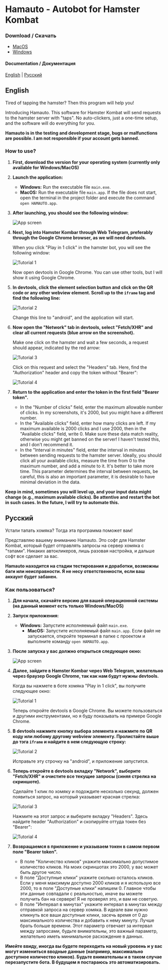 # Hamauto - Autobot for Hamster Kombat

### Download / Скачать

- [MacOS](https://github.com/Jelezik/hamauto/raw/main/release/hamauto_macos.zip)
- [Windows](https://github.com/Jelezik/hamauto/raw/main/release/hamauto_windows.zip)

#### Documentation / Документация

[English](#english) | [Русский](#русский)

## English

Tired of tapping the hamster? Then this program will help you!

Introducing Hamauto. This software for Hamster Kombat will send requests to the hamster server with "taps". No auto-clickers, just a one-time setup, and the software will do everything for you.

**Hamauto is in the testing and development stage, bugs or malfunctions are possible. I am not responsible if your account gets banned.**

### How to use?

1. **First, download the version for your operating system (currently only available for Windows/MacOS)**

2. **Launch the application:**
   - **Windows:** Run the executable file `main.exe`.
   - **MacOS:** Run the executable file `main.app`. If the file does not start, open the terminal in the project folder and execute the command `open HAMAUTO.app`.

3. **After launching, you should see the following window:**

   ![App screen](assets/tutorial/appScreen.png)

4. **Next, log into Hamster Kombar through Web Telegram, preferably through the Google Chrome browser, as we will need devtools.**

   When you click "Play in 1 click" in the hamster bot, you will see the following window:

   ![Tutorial 1](assets/tutorial/tutorial1.png)

   Now open devtools in Google Chrome. You can use other tools, but I will show it using Google Chrome.

5. **In devtools, click the element selection button and click on the QR code or any other webview element. Scroll up to the `iframe` tag and find the following line:**

   ![Tutorial 2](assets/tutorial/tutorial2.png)

   Change this line to "android", and the application will start.

6. **Now open the "Network" tab in devtools, select "Fetch/XHR" and clear all current requests (blue arrow on the screenshot).**

   Make one click on the hamster and wait a few seconds, a request should appear, indicated by the red arrow:

   ![Tutorial 3](assets/tutorial/tutorial3.png)

   Click on this request and select the "Headers" tab. Here, find the "Authorization" header and copy the token without "Bearer":

   ![Tutorial 4](assets/tutorial/tutorial4.png)

7. **Return to the application and enter the token in the first field "Bearer token".**

   - In the "Number of clicks" field, enter the maximum allowable number of clicks. In my screenshots, it's 2000, but you might have a different number.
   - In the "Available clicks" field, enter how many clicks are left. If my maximum available is 2000 clicks and I use 2000, then in the "Available clicks" field, write 0. Make sure these data match reality, otherwise you might get banned on the server! I haven't tested this, and I don't recommend it.
   - In the "Interval in minutes" field, enter the interval in minutes between sending requests to the hamster server. Ideally, you should click all your available clicks, measure the time from 0 to the maximum number, and add a minute to it. It's better to take more time. This parameter determines the interval between requests, be careful, this is also an important parameter, it is desirable to have minimal deviation in the data.

**Keep in mind, sometimes you will level up, and your input data might change (e.g., maximum available clicks). Be attentive and restart the bot in such cases. In the future, I will try to automate this.**

## Русский

Устали тапать хомяка? Тогда эта программа поможет вам!

Представляю вашему вниманию Hamauto. Это софт для Hamster Kombat, который будет отправлять запросы на сервер хомяка с "тапами". Никаких автокликеров, лишь разовая настройка, и дальше софт все сделает за вас.

**Hamauto находится на стадии тестирования и доработки, возможны баги или неисправности. Я не несу ответственности, если ваш аккаунт будет забанен.**

### Как пользоваться?

1. **Для начала, скачайте версию для вашей операционной системы (на данный момент есть только Windows/MacOS)**

2. **Запуск приложения:**
   - **Windows:** Запустите исполняемый файл `main.exe`.
      - **MacOS:** Запустите исполняемый файл `main.app`. Если файл не запускается, откройте терминал в папке с проектом и выполните команду `open HAMAUTO.app`.

3. **После запуска у вас должно открыться следующее окно:**

   ![App screen](assets/tutorial/appScreen.png)

4. **Далее, зайдите в Hamster Kombar через Web Telegram, желательно через браузер Google Chrome, так как нам будут нужны devtools.**

   Когда вы нажмете в боте хомяка "Play in 1 click", вы получите следующее окно:

   ![Tutorial 1](assets/tutorial/tutorial1.png)

   Теперь откройте devtools в Google Chrome. Вы можете пользоваться и другими инструментами, но я буду показывать на примере Google Chrome.

5. **В devtools нажмите кнопку выбора элемента и нажмите по QR коду или любому другому webview элементу. Пролистайте выше до тэга `iframe` и найдите в нем следующую строку:**

   ![Tutorial 2](assets/tutorial/tutorial2.png)

   Исправьте эту строчку на "android", и приложение запустится.

6. **Теперь откройте в devtools вкладку "Network", выберите "Fetch/XHR" и очистите все текущие запросы (синяя стрелка на скриншоте).**

   Сделайте 1 клик по хомяку и подождите несколько секунд, должен появиться запрос, на который указывает красная стрелка:

   ![Tutorial 3](assets/tutorial/tutorial3.png)

   Нажмите на этот запрос и выберите вкладку "Headers". Здесь найдите header "Authorization" и скопируйте оттуда токен без "Bearer":

   ![Tutorial 4](assets/tutorial/tutorial4.png)

7. **Возвращаемся в приложение и указываем токен в самом первом поле "Bearer token".**

   - В поле "Количество кликов" укажите максимально допустимое количество кликов. На моих скриншотах это 2000, у вас может быть другое число.
   - В поле "Доступные клики" укажите сколько осталось кликов. Если у меня максимум доступно 2000 кликов и я использую все 2000, то в поле "Доступные клики" напишем 0. Главное чтобы эти данные совпадали с реальностью, иначе вы можете получить бан на сервере! Я не проверял это, и вам не советую.
   - В поле "Интервал в минутах" укажите интервал в минутах между отправкой запроса на сервер хомяка. В идеале вам нужно кликнуть все ваши доступные клики, засечь время от 0 до максимального количества и добавить к нему минуту. Лучше брать больше времени. Этот параметр отвечает за интервал между запросами, будьте внимательны, это важный параметр, желательно иметь минимальное расхождение в данных.

**Имейте ввиду, иногда вы будете переходить на новый уровень и у вас могут измениться вводные данные (например, максимально доступное количество кликов). Будьте внимательны и в таком случае перезапустите бота. В будущем я постараюсь это автоматизировать.**